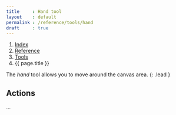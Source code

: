 ```yaml
---
title     : Hand tool
layout    : default
permalink : /reference/tools/hand
draft     : true
---
```


<nav aria-label="breadcrumb">
  <ol class="breadcrumb small">
    <li class="breadcrumb-item"><a href="{{ site.url }}">Index</a></li>
    <li class="breadcrumb-item"><a href="../../../reference">Reference</a></li>
    <li class="breadcrumb-item"><a href="../tools/">Tools</a></li>
    <li class="breadcrumb-item active" aria-current="page">{{ page.title }}</li>
  </ol>
</nav>

The *hand* tool allows you to move around the canvas area.
{: .lead }


Actions
-------

...
